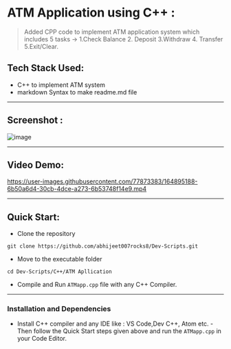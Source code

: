 # ATM Application using C++ :

> Added CPP code to implement ATM application system which includes 5 tasks -> 1.Check Balance 2. Deposit 3.Withdraw 4. Transfer 5.Exit/Clear.

## Tech Stack Used: 
- C++ to implement ATM system
- markdown Syntax to make readme.md file

---
## Screenshot :
![image](https://user-images.githubusercontent.com/77873383/163768727-9b84ea2f-b2fc-4ba8-a39f-86fcde1a073d.png)

---

## Video Demo:




https://user-images.githubusercontent.com/77873383/164895188-6b50a6d4-30cb-4dce-a273-6b53748f14e9.mp4





---

## Quick Start:

- Clone the repository

```
git clone https://github.com/abhijeet007rocks8/Dev-Scripts.git
```

- Move to the executable folder
```
cd Dev-Scripts/C++/ATM Apllication
```

- Compile and Run ``` ATMapp.cpp ``` file with any C++ Compiler.


---

### Installation and Dependencies
- Install C++ compiler and any IDE like : VS Code,Dev C++,  Atom etc.
-Then follow the Quick Start steps given above and run the ```ATMapp.cpp``` in your Code Editor.
